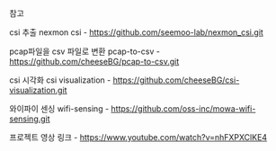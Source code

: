 참고

csi 추출
nexmon csi - https://github.com/seemoo-lab/nexmon_csi.git

pcap파일을 csv 파일로 변환
pcap-to-csv - https://github.com/cheeseBG/pcap-to-csv.git

csi 시각화
csi visualization - https://github.com/cheeseBG/csi-visualization.git

와이파이 센싱
wifi-sensing - https://github.com/oss-inc/mowa-wifi-sensing.git

프로젝트 영상 링크 - https://www.youtube.com/watch?v=nhFXPXClKE4